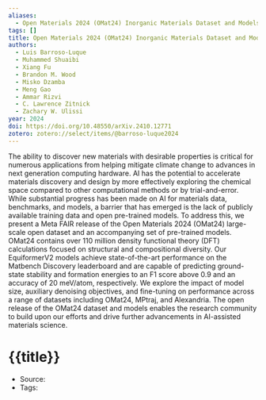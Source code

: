```yaml
---
aliases:
  - Open Materials 2024 (OMat24) Inorganic Materials Dataset and Models
tags: []
title: Open Materials 2024 (OMat24) Inorganic Materials Dataset and Models
authors:
  - Luis Barroso-Luque
  - Muhammed Shuaibi
  - Xiang Fu
  - Brandon M. Wood
  - Misko Dzamba
  - Meng Gao
  - Ammar Rizvi
  - C. Lawrence Zitnick
  - Zachary W. Ulissi
year: 2024
doi: https://doi.org/10.48550/arXiv.2410.12771
zotero: zotero://select/items/@barroso-luque2024
---
```

<!-- START_ABSTRACT -->
The ability to discover new materials with desirable properties is critical for numerous applications from helping mitigate climate change to advances in next generation computing hardware. AI has the potential to accelerate materials discovery and design by more effectively exploring the chemical space compared to other computational methods or by trial-and-error. While substantial progress has been made on AI for materials data, benchmarks, and models, a barrier that has emerged is the lack of publicly available training data and open pre-trained models. To address this, we present a Meta FAIR release of the Open Materials 2024 (OMat24) large-scale open dataset and an accompanying set of pre-trained models. OMat24 contains over 110 million density functional theory (DFT) calculations focused on structural and compositional diversity. Our EquiformerV2 models achieve state-of-the-art performance on the Matbench Discovery leaderboard and are capable of predicting ground-state stability and formation energies to an F1 score above 0.9 and an accuracy of 20 meV/atom, respectively. We explore the impact of model size, auxiliary denoising objectives, and fine-tuning on performance across a range of datasets including OMat24, MPtraj, and Alexandria. The open release of the OMat24 dataset and models enables the research community to build upon our efforts and drive further advancements in AI-assisted materials science.
<!-- END_ABSTRACT -->

<!-- START_TEMPLATE -->
# {{title}}

- Source:
- Tags: 
<!-- END_TEMPLATE -->